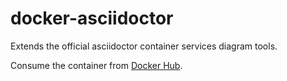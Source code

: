 # docker-asciidoctor

Extends the official asciidoctor container services diagram tools.

Consume the container from [Docker Hub](https://hub.docker.com/repository/docker/tvdgnr/asciidoctor).

